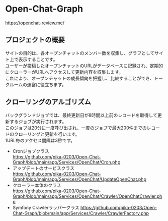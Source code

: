 # Open-Chat-Graph
https://openchat-review.me/

## プロジェクトの概要
サイトの目的は、各オープンチャットのメンバー数を収集し、グラフとしてサイト上で表示することです。  
ユーザーが投稿したオープンチャットのURLがデータベースに記録され、定期的にクローラーがURLへアクセスして更新内容を収集します。  
これにより、オープンチャットの成長傾向を把握し、比較することができ、トークルームの運営に役立ちます。　　

## クローリングのアルゴリズム
バックグランドジョブでは、最終更新日が8時間以上前のレコードを取得して更新するジョブが実行されます。  
このジョブは20分に一度呼び出され、一度のジョブで最大200件までのレコードのクローリングと更新を行います。  
1URL毎のアクセス間隔は3秒です。

* Cronジョブクラス  
https://github.com/pika-0203/Open-Chat-Graph/blob/main/app/Services/OpenChat/Cron.php
* アップデートのサービスクラス  
https://github.com/pika-0203/Open-Chat-Graph/blob/main/app/Services/OpenChat/UpdateOpenChat.php
* クローラー本体のクラス  
https://github.com/pika-0203/Open-Chat-Graph/blob/main/app/Services/OpenChat/Crawler/OpenChatCrawler.php
* Symfony Crawlerラッパークラス
https://github.com/pika-0203/Open-Chat-Graph/blob/main/app/Services/Crawler/CrawlerFactory.php
